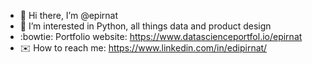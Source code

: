 - 👋 Hi there, I’m @epirnat
- 👀 I’m interested in Python, all things data and product design
- :bowtie: Portfolio website: https://www.datascienceportfol.io/epirnat
- :envelope: How to reach me: https://www.linkedin.com/in/edipirnat/

<!---
epirnat/epirnat is a ✨ special ✨ repository because its `README.md` (this file) appears on your GitHub profile.
You can click the Preview link to take a look at your changes.
--->
